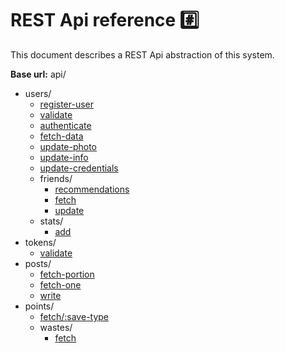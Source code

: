 # REST Api reference #️⃣

This document describes a REST Api abstraction of this system.

**Base url:** api/

- users/
  - [register-user](./01_Users/01_register-user.md)
  - [validate](./01_Users/02_validate.md)
  - [authenticate](./01_Users/03_authenticate.md)
  - [fetch-data](./01_Users/04_fetch-data.md)
  - [update-photo](./01_Users/05_update-photo.md)
  - [update-info](./01_Users/06_update-info.md)
  - [update-credentials](./01_Users/07_update-credentials.md)
  - friends/
    - [recommendations](./01_Users/01_Friends/01_recommendations.md)
    - [fetch](./01_Users/01_Friends/02_fetch.md)
    - [update](./01_Users/01_Friends/03_update.md)
  - stats/
    - [add](./01_Users/02_Stats/01_add.md)
- tokens/
  - [validate](./02_Token/01_validate.md)
- posts/
  - [fetch-portion](./03_Posts/01_fetch-portion.md)
  - [fetch-one](./03_Posts/02_fetch-one.md)
  - [write](./03_Posts/03_write.md)
- points/
  - [fetch/:save-type](./04_Points/01_fetch.md)
  - wastes/
    - [fetch](./04_Points/01_Wastes/01_fetch.md)
